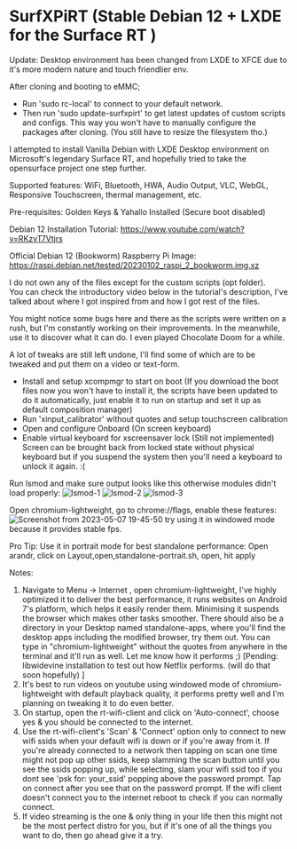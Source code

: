 # SurfXPiRT (Stable Debian 12 + LXDE for the Surface RT )

Update: Desktop environment has been changed from LXDE to XFCE due to it's more modern nature and touch friendlier env.

After cloning and booting to eMMC;
- Run 'sudo rc-local' to connect to your default network. 
- Then run 'sudo update-surfxpirt' to get latest updates of custom scripts and configs.
This way you won't have to manually configure the packages after cloning. (You still have to resize the filesystem tho.)

I attempted to install Vanilla Debian with LXDE Desktop environment on Microsoft's legendary Surface RT, 
and hopefully tried to take the opensurface project one step further. 

Supported features: WiFi, Bluetooth, HWA, Audio Output, VLC, WebGL, Responsive Touchscreen, thermal management, etc.

Pre-requisites: Golden Keys & Yahallo Installed (Secure boot disabled)

Debian 12 Installation Tutorial: https://www.youtube.com/watch?v=RKzyT7Vtjrs

Official Debian 12 (Bookworm) Raspberry Pi Image: https://raspi.debian.net/tested/20230102_raspi_2_bookworm.img.xz

I do not own any of the files except for the custom scripts (opt folder).  
You can check the introductory video below in the tutorial's description, I've talked about where I got inspired from and how I got rest of the files.

You might notice some bugs here and there as the scripts were written on a rush, but I'm constantly working on their improvements. In the meanwhile, use it to discover what it can do. I even played Chocolate Doom for a while. 

A lot of tweaks are still left undone, I'll find some of which are  to be tweaked and put them on a video or text-form.
- Install and setup xcompmgr to start on boot (If you download the boot files now you won't have to install it, the scripts have been updated to do it automatically, just enable it to run on startup and set it up as default composition manager)
- Run 'xinput_calibrator' without quotes and setup touchscreen calibration 
- Open and configure Onboard (On screen keyboard)
- Enable virtual keyboard for xscreensaver lock   (Still not implemented) Screen can be brought back from locked state without physical keyboard but if you suspend the system then you'll need a keyboard to unlock it again. :(

Run lsmod and make sure output looks like this otherwise modules didn't load properly: 
![lsmod-1](https://user-images.githubusercontent.com/132191670/236254854-3aaf69a1-4932-4f20-81d5-a6caaea52e48.png)
![lsmod-2](https://user-images.githubusercontent.com/132191670/236254880-ad106af5-62c0-4caf-8a9c-cbedfe4595f2.png)
![lsmod-3](https://user-images.githubusercontent.com/132191670/236254945-736edd07-89aa-49b9-915c-6d9577b54b74.png)

Open chromium-lightweight, go to chrome://flags, enable these features:
![Screenshot from 2023-05-07 19-45-50](https://user-images.githubusercontent.com/132191670/236684295-49e6aadc-6dc5-4d8a-9579-7dbcf1b4f9d0.png)
try using it in windowed mode because it provides stable fps.


Pro Tip: Use it in portrait mode for best standalone performance:
Open arandr, click on Layout,open,standalone-portrait.sh, open, hit apply

Notes: 
1. Navigate to Menu -> Internet , open chromium-lightweight, I've highly optimized it to deliver the best performance, it runs websites on Android 7's platform, which helps it easily render them. Minimising it suspends the browser which makes other tasks smoother. There should also be a directory in your Desktop named standalone-apps, where you'll find the desktop apps including the modified browser, try them out. You can type in "chromium-lightweight" without the quotes from anywhere in the terminal and it'll run as well. Let me know how it performs ;) [Pending: libwidevine installation to test out how Netflix performs. (will do that soon hopefully) ]
2. It's best to run videos on youtube using windowed mode of chromium-lightweight with default playback quality, it performs pretty well and I'm planning on tweaking it to do even better. 
3. On startup, open the rt-wifi-client and click on 'Auto-connect', choose yes & you should be connected to the internet.
4. Use the rt-wifi-client's 'Scan' & 'Connect' option only to connect to new wifi ssids when your default wifi is down or if you're away from it.
If you're already connected to a network then tapping on scan one time might not pop up other ssids, keep slamming the scan button until you see the ssids popping up, while selecting, slam your wifi ssid too if you dont see 'psk for: your_ssid' popping above the password prompt. Tap on connect after you see that on the password prompt.
If the wifi client doesn't connect you to the internet reboot to check if you can normally connect.
5. If video streaming is the one & only thing in your life then this might not be the most perfect distro for you, but if it's one of all the things you want to do, then go ahead give it a try.
